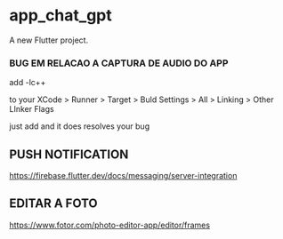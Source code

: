 # app_chat_gpt

A new Flutter project.

### BUG EM RELACAO A CAPTURA DE AUDIO DO APP ###

add -lc++

to your XCode > Runner > Target > Buld Settings > All > Linking > Other LInker Flags

just add and it does resolves your bug

## PUSH NOTIFICATION ##
https://firebase.flutter.dev/docs/messaging/server-integration


## EDITAR A FOTO ##
https://www.fotor.com/photo-editor-app/editor/frames